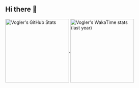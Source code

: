 ## Hi there 👋

<!--
**vogler/vogler** is a ✨ _special_ ✨ repository because its `README.md` (this file) appears on your GitHub profile.

Here are some ideas to get you started:

- 🔭 I’m currently working on ...
- 🌱 I’m currently learning ...
- 👯 I’m looking to collaborate on ...
- 🤔 I’m looking for help with ...
- 💬 Ask me about ...
- 📫 How to reach me: ...
- 😄 Pronouns: ...
- ⚡ Fun fact: ...
-->

<!-- https://github.com/anuraghazra/github-readme-stats#quick-tip-align-the-cards -->
<a href="https://github.com/vogler">
  <img height=200 align="center" alt="Vogler's GitHub Stats" src="https://github-readme-stats.vercel.app/api?username=vogler&show_icons=true&theme=github_dark_dimmed&count_private=true" />
</a>
<a href="https://wakatime.com/@vogler">
  <img height=200 align="center" alt="Vogler's WakaTime stats (last year)" src="https://github-readme-stats.vercel.app/api/wakatime?username=vogler&theme=github_dark_dimmed&layout=compact&display_format=percent&langs_count=10" />
</a>

<!-- https://github.com/anuraghazra/github-readme-stats#top-languages-card 'shows language usage only inside your own non-forked repositories, not depending on who the author of the commits is. It does not include your contributions into another users/organizations repositories' -->
<!-- [![Top Used Languages](https://github-readme-stats.vercel.app/api/top-langs/?username=vogler&theme=github_dark_dimmed&layout=compact)](https://github.com/vogler) -->
